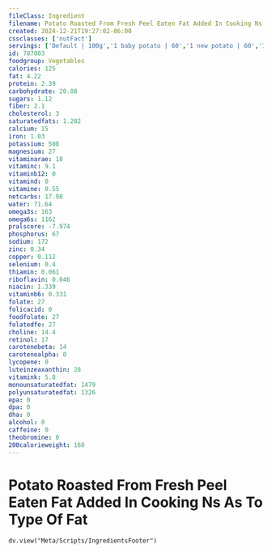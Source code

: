 ```yaml
---
fileClass: Ingredient
filename: Potato Roasted From Fresh Peel Eaten Fat Added In Cooking Ns As To Type Of Fat
created: 2024-12-21T19:27:02-06:00
cssclasses: ['nutFact']
servings: ['Default | 100g','1 baby potato | 60','1 new potato | 60','1 small | 130','1 medium | 170','1 large | 300','1 cup | 160']
id: 787003
foodgroup: Vegetables
calories: 125
fat: 4.22
protein: 2.39
carbohydrate: 20.08
sugars: 1.12
fiber: 2.1
cholesterol: 3
saturatedfats: 1.202
calcium: 15
iron: 1.03
potassium: 508
magnesium: 27
vitaminarae: 18
vitaminc: 9.1
vitaminb12: 0
vitamind: 0
vitamine: 0.55
netcarbs: 17.98
water: 71.64
omega3s: 163
omega6s: 1162
pralscore: -7.974
phosphorus: 67
sodium: 172
zinc: 0.34
copper: 0.112
selenium: 0.4
thiamin: 0.061
riboflavin: 0.046
niacin: 1.339
vitaminb6: 0.331
folate: 27
folicacid: 0
foodfolate: 27
folatedfe: 27
choline: 14.4
retinol: 17
carotenebeta: 14
carotenealpha: 0
lycopene: 0
luteinzeaxanthin: 28
vitamink: 5.8
monounsaturatedfat: 1479
polyunsaturatedfat: 1326
epa: 0
dpa: 0
dha: 0
alcohol: 0
caffeine: 0
theobromine: 0
200calorieweight: 160
---
```


# Potato Roasted From Fresh Peel Eaten Fat Added In Cooking Ns As To Type Of Fat

```dataviewjs
dv.view("Meta/Scripts/IngredientsFooter")
```